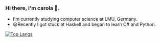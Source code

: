 ### Hi there, i'm carola :owl:.


- I'm currently studying computer science at LMU, Germany.
- :sleepy:Recently I got stuck at Haskell and began to learn C# and Python. 

[![Top Langs](https://github-readme-stats.vercel.app/api/top-langs/?username=carola-niu)](https://github.com/anuraghazra/github-readme-stats)

